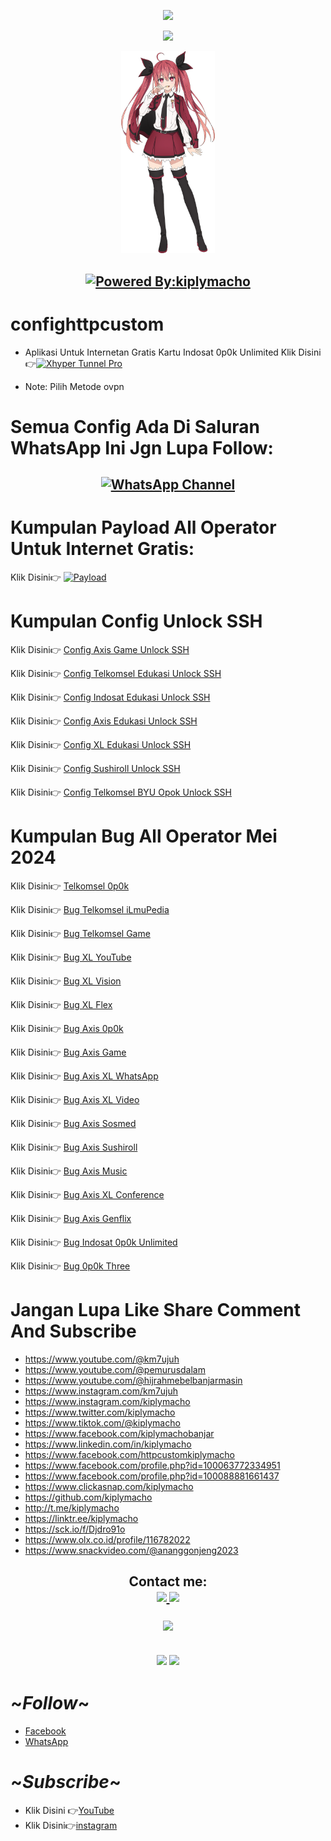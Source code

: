 <p align="center">
<img src="https://readme-typing-svg.herokuapp.com?color=%2336BCF7&center=true&vCenter=true&lines=Channel+YouTube+@km7ujuh" />
</p>

<p align="center">
<img src="https://readme-typing-svg.herokuapp.com?color=%2336BCF7&center=true&vCenter=true&lines=K+I+P+L+Y+M+A+C+H+O" />
</p>

<p align='center'><a href="https://api.daily.dev/get?r=fisabiliyusri"><img src="https://raw.githubusercontent.com/fisabiliyusri/.github/main/kotori2.png?r=82s" width="150" alt="Hayuk"/></a></p>

<h2 align="center">
 
[![Powered By:kiplymacho](https://img.shields.io/badge/PoweredBy:kiplymacho-7%2B-blue.svg?style=flat)](http://linktr.ee/kiplymacho)

# confighttpcustom

- Aplikasi Untuk Internetan Gratis Kartu Indosat 0p0k Unlimited
Klik Disini👉[![Xhyper Tunnel Pro](https://img.shields.io/badge/XhyperTunnelPro-100-yellow.svg?style=flat)](https://sfile.mobi/7SMATlKVVem)
 
- Note:
Pilih Metode ovpn

# Semua Config Ada Di Saluran WhatsApp Ini Jgn Lupa Follow:
<h2 align="center">
 
[![WhatsApp Channel](https://img.shields.io/badge/WhatsAppChannel-400%2B-yellow.svg?style=flat)](https://whatsapp.com/channel/0029VaaFkqtGU3BSf6gTnj2s)

# Kumpulan Payload All Operator Untuk Internet Gratis:
Klik Disini👉
[![Payload](https://img.shields.io/badge/Payload-7%2B-yellow.svg?style=flat)](https://sfile.mobi/80aBinxFscu)

# Kumpulan Config Unlock SSH

Klik Disini👉
[Config Axis Game Unlock SSH](https://youtu.be/9TITdO2-UfU)

Klik Disini👉
[Config Telkomsel Edukasi Unlock SSH](https://youtu.be/OQJfKepO4hU)

Klik Disini👉
[Config Indosat Edukasi Unlock SSH](https://youtu.be/HBC9i9z75QA)

Klik Disini👉
[Config Axis Edukasi Unlock SSH](https://youtu.be/d6chn5vTzZE)

Klik Disini👉
[Config XL Edukasi Unlock SSH](https://youtu.be/ljJVO5bPtYg)

Klik Disini👉
[Config Sushiroll Unlock SSH](https://youtu.be/R-rBfhBbm1M)

Klik Disini👉
[Config Telkomsel BYU Opok Unlock SSH](https://youtu.be/u8Y9cLIhTLs)

# Kumpulan Bug All Operator Mei 2024

Klik Disini👉
[Telkomsel 0p0k](https://sfile.mobi/bsoBOcDQqs7)

Klik Disini👉
[Bug Telkomsel iLmuPedia](https://sfile.mobi/1zgwntqWziZ)

Klik Disini👉
[Bug Telkomsel Game](https://sfile.mobi/aK4BrQxzTaX)

Klik Disini👉
[Bug XL YouTube](https://sfile.mobi/5CqyCF0fXqN)

Klik Disini👉
[Bug XL Vision](https://sfile.mobi/4MIyahZ5Uc9)

Klik Disini👉
[Bug XL Flex](https://sfile.mobi/6zwz9Ox0EEE)

Klik Disini👉
[Bug Axis 0p0k](https://sfile.mobi/9UmB4A4oiQD)

Klik Disini👉
[Bug Axis Game](https://sfile.mobi/87yA4aWGEoD)

Klik Disini👉
[Bug Axis XL WhatsApp](https://sfile.mobi/3tsxrXpcWsI)

Klik Disini👉
[Bug Axis XL Video](https://sfile.mobi/9FAASyeBgII)

Klik Disini👉
[Bug Axis Sosmed](https://sfile.mobi/2oYwS8lXnqh)

Klik Disini👉
[Bug Axis Sushiroll](https://sfile.mobi/734zt7u8daF)

Klik Disini👉
[Bug Axis Music](https://sfile.mobi/aCGBqAl8S4r)

Klik Disini👉
[Bug Axis XL Conference](https://sfile.mobi/7hQzAKqYHCw)

Klik Disini👉
[Bug Axis Genflix](https://sfile.mobi/8tIAfSK5R6g)

Klik Disini👉
[Bug Indosat 0p0k Unlimited](https://sfile.mobi/4qym6uHsreO)

Klik Disini👉
[Bug 0p0k Three](https://sfile.mobi/7pezDASeycJ)

# Jangan Lupa Like Share Comment And Subscribe
- https://www.youtube.com/@km7ujuh
- https://www.youtube.com/@pemurusdalam
- https://www.youtube.com/@hijrahmebelbanjarmasin
- https://www.instagram.com/km7ujuh
- https://www.instagram.com/kiplymacho
- https://www.twitter.com/kiplymacho
- https://www.tiktok.com/@kiplymacho
- https://www.facebook.com/kiplymachobanjar
- https://www.linkedin.com/in/kiplymacho
- https://www.facebook.com/httpcustomkiplymacho
- https://www.facebook.com/profile.php?id=100063772334951
- https://www.facebook.com/profile.php?id=100088881661437
- https://www.clickasnap.com/kiplymacho
- https://github.com/kiplymacho
- http://t.me/kiplymacho
- https://linktr.ee/kiplymacho
- https://sck.io/f/Djdro91o
- https://www.olx.co.id/profile/116782022
- https://www.snackvideo.com/@ananggonjeng2023

</p>
<div height='45' align="center">
<h2>Contact me: <br>
<a href="https://github.com/kiplymacho"> <img src="https://cdn.jsdelivr.net/npm/simple-icons@3.0.1/icons/github.svg" height='50'> </a>
<a href="https://facebook.com/kiplymachobanjar"> <img src="https://cdn.jsdelivr.net/npm/simple-icons@3.0.1/icons/facebook.svg" height='50'> </a>

<a href="https://paypal.me/kiplymacho"> <img src="https://cdn.trakteer.id/images/embed/trbtn-red-6.png" height='50'> </a>
</h2>
</div>
<h2 align="center">
<img height=150 src="https://github-readme-stats.vercel.app/api/top-langs/?username=kiplymacho&layout=compact&theme=dark">
<img height=150 src="https://github-readme-stats.vercel.app/api?username=kiplymacho&count_private=true&show_icons=true&theme=dark">
<h2 align="center">

# ~_Follow_~
- [Facebook](https://www.facebook.com/httpcustomkiplymacho/)
- [WhatsApp](https://wa.me/6285751032225)

# ~_Subscribe_~
- Klik Disini 👉[YouTube](https://www.youtube.com/@km7ujuh)
- Klik Disini👉[instagram](https://instagram.com/kiplymacho)
